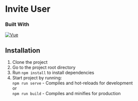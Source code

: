 # Invite User

### Built With

[![Vue][Vue.js]][Vue-url]

## Installation

1. Clone the project
2. Go to the project root directory
3. Run `npm install` to install dependencies
4. Start project by running:
   <br>`npm run serve` - Compiles and hot-reloads for development<br>
   or
   <br>`npm run build` - Compiles and minifies for production<br>

[Vue.js]: https://img.shields.io/badge/Vue.js-35495E?style=for-the-badge&logo=vuedotjs&logoColor=4FC08D
[Vue-url]: https://vuejs.org/
